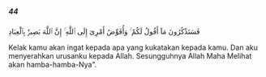 ##### 44

<span class="ayah">فَسَتَذْكُرُونَ مَآ أَقُولُ لَكُمْ ۚ وَأُفَوِّضُ أَمْرِىٓ إِلَى ٱللَّهِ ۚ إِنَّ ٱللَّهَ بَصِيرٌۢ بِٱلْعِبَادِ</span>

<span class="ayah_translation">Kelak kamu akan ingat kepada apa yang kukatakan kepada kamu. Dan aku menyerahkan urusanku kepada Allah. Sesungguhnya Allah Maha Melihat akan hamba-hamba-Nya".</span>
